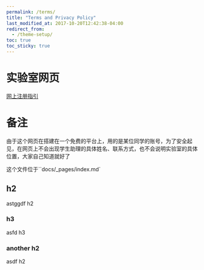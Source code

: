 ```yaml
---
permalink: /terms/
title: "Terms and Privacy Policy"
last_modified_at: 2017-10-20T12:42:38-04:00
redirect_from:
  - /theme-setup/
toc: true
toc_sticky: true
---
```


# 实验室网页

[网上注册指引](sign_up_tutorials.md)

# 备注

由于这个网页在搭建在一个免费的平台上，用的是某位同学的账号，为了安全起见，在网页上不会出现学生助理的具体姓名、联系方式，也不会说明实验室的具体位置，大家自己知道就好了

这个文件位于``docs/_pages/index.md`

## h2

astggdf h2

### h3

asfd h3

### another h2

asdf h2

